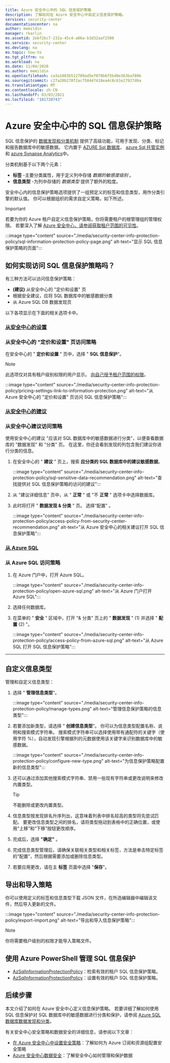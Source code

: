 ```yaml
---
title: Azure 安全中心中的 SQL 信息保护策略
description: 了解如何在 Azure 安全中心中自定义信息保护策略。
services: security-center
documentationcenter: na
author: memildin
manager: rkarlin
ms.assetid: 2ebf2bc7-232a-45c4-a06a-b3d32aaf2500
ms.service: security-center
ms.devlang: na
ms.topic: how-to
ms.tgt_pltfrm: na
ms.workload: na
ms.date: 11/04/2020
ms.author: memildin
ms.openlocfilehash: ca3a1083b512709ad5ef070b6f5bd0e363baf80b
ms.sourcegitcommit: c27a20b278f2ac758447418ea4c8c61e27927d6a
ms.translationtype: MT
ms.contentlocale: zh-CN
ms.lasthandoff: 03/03/2021
ms.locfileid: "101720743"
---
```

# <a name="sql-information-protection-policy-in-azure-security-center"></a>Azure 安全中心中的 SQL 信息保护策略
 
SQL 信息保护的 [数据发现和分类机制](../azure-sql/database/data-discovery-and-classification-overview.md) 提供了高级功能，可用于发现、分类、标记和报告数据库中的敏感数据。 它内置于 [AZURE Sql 数据库](../azure-sql/database/sql-database-paas-overview.md)、 [azure Sql 托管实例](../azure-sql/managed-instance/sql-managed-instance-paas-overview.md)和 [azure Synapse Analytics](../synapse-analytics/sql-data-warehouse/sql-data-warehouse-overview-what-is.md)中。

分类机制基于以下两个元素：

- **标签** -主要分类属性，用于定义列中存储 *数据的敏感度级别* 。 
- **信息类型** -为列中存储的 *数据类型* 提供了额外的粒度。

安全中心内的信息保护策略选项提供了一组预定义的标签和信息类型，用作分类引擎的默认值。 你可以根据组织的需求自定义策略，如下所述。

> [!IMPORTANT]
> 若要为你的 Azure 租户自定义信息保护策略，你将需要租户的根管理组的管理权限。 若要深入了解 [Azure 安全中心，请参阅获取租户范围的可见性](security-center-management-groups.md)。

:::image type="content" source="./media/security-center-info-protection-policy/sql-information-protection-policy-page.png" alt-text="显示 SQL 信息保护策略的页面":::
 



## <a name="how-do-i-access-the-sql-information-protection-policy"></a>如何实现访问 SQL 信息保护策略吗？

有三种方法可以访问信息保护策略：

- **(建议)** 从安全中心的 "定价和设置" 页
- 根据安全建议，应将 SQL 数据库中的敏感数据分类
- 从 Azure SQL DB 数据发现页

以下各项显示在下面的相关选项卡中。



### <a name="from-security-centers-settings"></a>[**从安全中心的设置**](#tab/sqlip-tenant)

### <a name="access-the-policy-from-security-centers-pricing-and-settings-page"></a>从安全中心的 "定价和设置" 页访问策略 <a name="sqlip-tenant"></a>

在安全中心的 " **定价和设置** " 页中，选择 " **SQL 信息保护**"。

> [!NOTE]
> 此选项仅对具有租户级别权限的用户显示。 [向自己授予租户范围的权限](./security-center-management-groups.md#grant-tenant-wide-permissions-to-yourself)。

:::image type="content" source="./media/security-center-info-protection-policy/pricing-settings-link-to-information-protection.png" alt-text="从 Azure 安全中心的 &quot;定价和设置&quot; 页访问 SQL 信息保护策略":::



### <a name="from-security-centers-recommendation"></a>[**从安全中心的建议**](#tab/sqlip-db)

### <a name="access-the-policy-from-the-security-center-recommendation"></a>从安全中心建议访问策略 <a name="sqlip-db"></a>

使用安全中心的建议 "应该对 SQL 数据库中的敏感数据进行分类"，以便查看数据库的 "数据发现" 和 "分类" 页。 在这里，你还会看到发现的列包含我们建议你进行分类的信息。

1. 在安全中心的 " **建议** " 页上，搜索 **应分类的 SQL 数据库中的建议敏感数据**。

    :::image type="content" source="./media/security-center-info-protection-policy/sql-sensitive-data-recommendation.png" alt-text="查找提供对 SQL 信息保护策略的访问的建议":::

1. 从 "建议详细信息" 页中，从 " **正常** " 或 "不 **正常** " 选项卡中选择数据库。

1. 此时将打开 " **数据发现 & 分类** " 页。 选择“配置” 。

    :::image type="content" source="./media/security-center-info-protection-policy/access-policy-from-security-center-recommendation.png" alt-text="从 Azure 安全中心的相关建议打开 SQL 信息保护策略":::



### <a name="from-azure-sql"></a>[**从 Azure SQL**](#tab/sqlip-azuresql)

### <a name="access-the-policy-from-azure-sql"></a>从 Azure SQL 访问策略 <a name="sqlip-azuresql"></a>

1. 在 Azure 门户中，打开 Azure SQL。

    :::image type="content" source="./media/security-center-info-protection-policy/open-azure-sql.png" alt-text="从 Azure 门户打开 Azure SQL":::

1. 选择任何数据库。

1. 在菜单的 " **安全** " 区域中，打开 "& 分类" 页上的 " **数据发现** " (1) 并选择 " **配置** (2) "。

    :::image type="content" source="./media/security-center-info-protection-policy/access-policy-from-azure-sql.png" alt-text="从 Azure SQL 打开 SQL 信息保护策略":::

--- 


## <a name="customize-your-information-types"></a>自定义信息类型

管理和自定义信息类型：

1. 选择 " **管理信息类型**"。

    :::image type="content" source="./media/security-center-info-protection-policy/manage-types.png" alt-text="管理信息保护策略的信息类型":::

1. 若要添加新类型，请选择 " **创建信息类型**"。 你可以为信息类型配置名称、说明和搜索模式字符串。 搜索模式字符串可以选择使用带有通配符的关键字（使用字符 %），自动发现引擎根据列的元数据使用该关键字来识别数据库中的敏感数据。
 
    :::image type="content" source="./media/security-center-info-protection-policy/configure-new-type.png" alt-text="为信息保护策略配置新的信息类型":::

1. 还可以通过添加其他搜索模式字符串、禁用一些现有字符串或更改说明来修改内置类型。 

    > [!TIP]
    > 不能删除或更改内置类型。 

1. 信息类型按发现排名升序列出，这意味着列表中排名较高的类型将先尝试匹配。 要更改信息类型之间的排名，请将类型拖动到表格中的正确位置，或使用“上移”和“下移”按钮更改顺序。 

1. 完成后，选择 **"确定"** 。

1. 完成信息类型管理后，请确保关联相关类型和相关标签，方法是单击特定标签的“配置”，然后根据需要添加或删除信息类型。

1. 若要应用更改，请在主 **标签** 页面中选择 "**保存**"。
 

## <a name="exporting-and-importing-a-policy"></a>导出和导入策略

你可以使用定义的标签和信息类型下载 JSON 文件，在所选编辑器中编辑该文件，然后导入更新的文件。 

:::image type="content" source="./media/security-center-info-protection-policy/export-import.png" alt-text="导出和导入信息保护策略":::

> [!NOTE]
> 你将需要租户级别的权限才能导入策略文件。 


## <a name="manage-sql-information-protection-using-azure-powershell"></a>使用 Azure PowerShell 管理 SQL 信息保护

- [AzSqlInformationProtectionPolicy](/powershell/module/az.security/get-azsqlinformationprotectionpolicy)：检索有效的租户 SQL 信息保护策略。
- [AzSqlInformationProtectionPolicy](/powershell/module/az.security/set-azsqlinformationprotectionpolicy)：设置有效的租户 SQL 信息保护策略。
 

## <a name="next-steps"></a>后续步骤
 
本文介绍了如何在 Azure 安全中心定义信息保护策略。 若要详细了解如何使用 SQL 信息保护对 SQL 数据库中的敏感数据进行分类和保护，请参阅 [Azure SQL 数据库数据发现和分类](../azure-sql/database/data-discovery-and-classification-overview.md)。

有关安全中心安全策略和数据安全的详细信息，请参阅以下文章：
 
- [在 Azure 安全中心中设置安全策略](tutorial-security-policy.md)：了解如何为 Azure 订阅和资源组配置安全策略
- [Azure 安全中心数据安全](security-center-data-security.md)：了解安全中心如何管理和保护数据